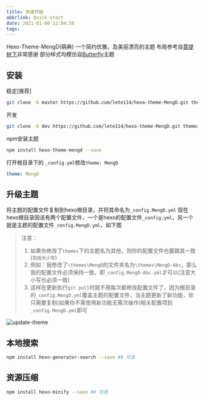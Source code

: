 ```yaml
---
title: 快速开始
abbrlink: Quick-start
date: 2021-01-08 12:04:59
tags:
---
```


Hexo-Theme-MengD(萌典)
一个简约优雅，及美丽漂亮的主题
布局参考自[菩提树下](https://blog.caicai.me/)非常感谢
部分样式均模仿自[Butterfly](https://github.com/jerryc127/hexo-theme-butterfly)主题

## 安装

稳定[推荐]
``` bash
git clone -b master https://github.com/lete114/hexo-theme-MengD.git themes/MengD
```

开发
``` bash
git clone -b dev https://github.com/lete114/hexo-theme-MengD.git themes/MengD
```

npm安装主题
``` bash
npm install hexo-theme-mengd --save
```

打开根目录下的 `_config.yml`修改`theme: MengD`
```yml
theme: MengD
```

## 升级主题

将主题的配置文件复制到hexo根目录，并将其命名为`_config.MengD.yml`
现在hexo根目录因该有两个配置文件，一个是hexo的配置文件`_config.yml`，另一个就是主题的配置文件`_config.MengD.yml`，如下图

> 注意：
> 1. 如果你修改了`themes`下的主题名为其他，则你的配置文件也要跟其一致(`包括大小写`)
> 2. 例如：我修改了`\themes\MengD`的文件夹名为`\themes\MengD-Abc`，那么我的配置文件必须保持一致。即`_config.MengD-Abc.yml`才可以(注意大小写也必须一致)
> 3. 这样在更新执行`git pull`时就不用每次都修改配置文件了，因为根目录的`_config.MengD.yml`覆盖主题的配置文件，当主题更新了新功能，你只需要复制(如果你不需使用新功能无需次操作)相关配置项到`_config.MengD.yml`即可

![update-theme](https://cdn.jsdelivr.net/gh/lete114/hexo-theme-mengd@gh-pages/img/update-theme.png)
## 本地搜索

``` bash
npm install hexo-generator-search --save ## 可选
```

## 资源压缩
``` bash
npm install hexo-minify --save ## 可选
```